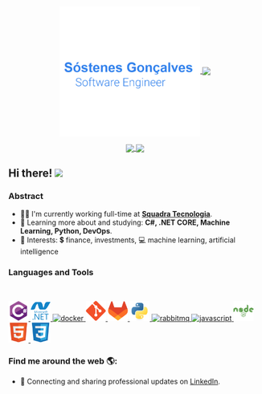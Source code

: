 <p align="center">
  <a href="#">
    <img align="center" width="280" src="signature-sostenes.png" />
  </a>
  <a href="#">
    <img align="center" width="510" src="banner.gif" />
  </a>
</p>

<p align="center">
  <a href="https://github.com/anuraghazra/github-readme-stats">
    <img
      align="center"
      src="https://github-readme-stats.vercel.app/api/top-langs/?username=sostenes198&layout=compact"
    />
  </a>
  <a href="https://github.com/anuraghazra/github-readme-stats">
    <img
      align="center"
      height="165"
      src="https://github-readme-stats.vercel.app/api?username=sostenes198&count_private=true&show_icons=true&custom_title=Github%20Status&hide=issues"
    />
  </a>
</p>

## Hi there! <img src="https://raw.githubusercontent.com/iampavangandhi/iampavangandhi/master/gifs/Hi.gif" width="30px"></h2>

### Abstract

- 👨‍💻 I'm currently working full-time at **<a href="https://www.squadra.com.br/">Squadra Tecnologia</a>**.
- 🌱 Learning more about and studying: **C#, .NET CORE, Machine Learning, Python, DevOps**.
- 💙 Interests: :heavy_dollar_sign: finance, investments, :computer: machine learning, artificial intelligence

### Languages and Tools

<br/>

<p align="left">
  <a href="https://docs.microsoft.com/pt-br/dotnet/csharp/" target="_blank">
    <img
      src="https://github.com/devicons/devicon/blob/master/icons/csharp/csharp-original.svg"
      alt="c#"
      width="40"
      height="40"
    />
  </a>
  <a href="https://dotnet.microsoft.com/" target="_blank">
    <img
      src="https://github.com/devicons/devicon/blob/master/icons/dot-net/dot-net-plain-wordmark.svg"
      alt="dotnet"
      width="40"
      height="40"
    />
  </a>
  <a href="https://www.docker.com/" target="_blank">
    <img
      src="https://devicons.github.io/devicon/devicon.git/icons/docker/docker-original-wordmark.svg"
      alt="docker"
      width="40"
      height="40"
    />
  </a>
  <a href="https://git-scm.com/" target="_blank">
    <img
      src="https://github.com/devicons/devicon/blob/master/icons/git/git-original.svg"
      alt="git"
      width="40"
      height="40"
    />
  </a>   
  <a href="https://about.gitlab.com/" target="_blank">
    <img
      src="https://github.com/devicons/devicon/blob/master/icons/gitlab/gitlab-original.svg"
      alt="gitlab"
      width="40"
      height="40"
    />
  </a>
  <a href="https://www.python.org/" target="_blank">
    <img
      src="https://github.com/devicons/devicon/blob/master/icons/python/python-original.svg"
      alt="python"
      width="40"
      height="40"
    />
  </a>
  <a href="https://www.rabbitmq.com/" target="_blank">
    <img
      src="https://www.vectorlogo.zone/logos/rabbitmq/rabbitmq-icon.svg"
      alt="rabbitmq"
      width="40"
      height="40"
    />
  </a>
  <a href="https://developer.mozilla.org/en-US/docs/Web/JavaScript" target="_blank">
    <img
      src="https://devicons.github.io/devicon/devicon.git/icons/javascript/javascript-original.svg"
      alt="javascript"
      width="40"
      height="40"
    />
  </a>
  <a href="https://nodejs.org/en/" target="_blank">
    <img
      src="https://github.com/devicons/devicon/blob/master/icons/nodejs/nodejs-plain-wordmark.svg"
      alt="nodejs"
      width="40"
      height="40"
    />
  </a>
  <a href="https://developer.mozilla.org/pt-BR/docs/Web/HTML/HTML5" target="_blank">
    <img
      src="https://github.com/devicons/devicon/blob/master/icons/html5/html5-original.svg"
      alt="HTML5"
      width="40"
      height="40"
    />
  </a> 
  <a href="https://developer.mozilla.org/pt-BR/docs/Archive/CSS3" target="_blank">
    <img
      src="https://github.com/devicons/devicon/blob/master/icons/css3/css3-original.svg"
      alt="css3"
      width="40"
      height="40"
    />
  </a>
</p>

### Find me around the web 🌎:

- 💼 Connecting and sharing professional updates on <a href="https://www.linkedin.com/in/sostenesgsouza/">LinkedIn</a>.
